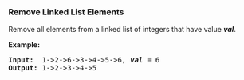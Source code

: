 <h3> Remove Linked List Elements </h3>
<div><p>Remove all elements from a linked list of integers that have value <b><i>val</i></b>.</p>

<p><b>Example:</b></p>

<pre><b>Input:</b>  1-&gt;2-&gt;6-&gt;3-&gt;4-&gt;5-&gt;6, <em><b>val</b></em> = 6
<b>Output:</b> 1-&gt;2-&gt;3-&gt;4-&gt;5
</pre>
</div>